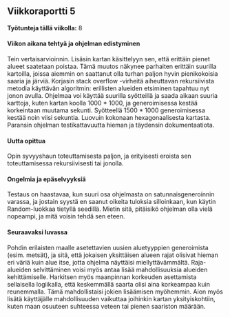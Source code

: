 ## Viikkoraportti 5

**Työtunteja tällä viikolla:** 8

#### Viikon aikana tehtyä ja ohjelman edistyminen

Tein vertaisarvioinnin. Lisäsin kartan käsittelyyn sen, että erittäin pienet alueet saatetaan poistaa. Tämä muutos näkynee parhaiten erittäin suurilla kartoilla, joissa aiemmin on saattanut olla turhan paljon hyvin pienikokoisia saaria ja järviä. Korjasin stack overflow -virheitä aiheuttavan rekursiivista metodia käyttävän algoritmin: erillisten alueiden etsiminen tapahtuu nyt jonon avulla. Ohjelmaa voi käyttää suurilla syötteillä ja saada aikaan suuria karttoja, kuten kartan koolla 1000 * 1000, ja generoimisessa kestää korkeintaan muutama sekunti. Syötteellä 1500 * 1000 generoimisessa kestää noin viisi sekuntia. Luovuin kokonaan hexagonaalisesta kartasta. Paransin ohjelman testikattavuutta hieman ja täydensin dokumentaatiota.

#### Uutta opittua

Opin syvyyshaun toteuttamisesta paljon, ja erityisesti eroista sen toteuttamisessa rekursiivisesti tai jonolla. 

#### Ongelmia ja epäselvyyksiä

Testaus on haastavaa, kun suuri osa ohjelmasta on satunnaisgeneroinnin varassa, ja jostain syystä en saanut oikeita tuloksia silloinkaan, kun käytin Random-luokkaa tietyllä seedillä. Mietin sitä, pitäisikö ohjelman olla vielä nopeampi, ja mitä voisin tehdä sen eteen. 

#### Seuraavaksi luvassa

Pohdin erilaisten maalle asetettavien uusien aluetyyppien generoimista (esim. metsät), ja sitä, että jokaisen yksittäisen alueen rajat olisivat hieman eri väriä kuin alue itse, jotta ohjelma näyttäisi miellyttävämmältä. Raja-alueiden selvittäminen voisi myös antaa lisää mahdollisuuksia alueiden kehittämiselle. Harkitsen myös maanpinnan korkeuden asettamista sellaisella logiikalla, että keskemmällä saarta olisi aina korkeampaa kuin reunemmalla. Tämä mahdollistaisi jokien lisäämisen myöhemmin. Aion myös lisätä käyttäjälle mahdollisuuden vaikuttaa joihinkin kartan yksityiskohtiin, kuten maan osuuteen suhteessa veteen tai pienen saariston määrään.